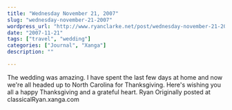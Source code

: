 ```yaml
---
title: "Wednesday November 21, 2007"
slug: "wednesday-november-21-2007"
wordpress_url: "http://www.ryanclarke.net/post/wednesday-november-21-2007/"
date: "2007-11-21"
tags: ["travel", "wedding"]
categories: ["Journal", "Xanga"]
description: ""

---
```


The wedding was amazing. I have spent the last few days at home and now we're all headed up to North Carolina for Thanksgiving. Here's wishing you all a happy Thanksgiving and a grateful heart.
Ryan
Originally posted at classicalRyan.xanga.com
